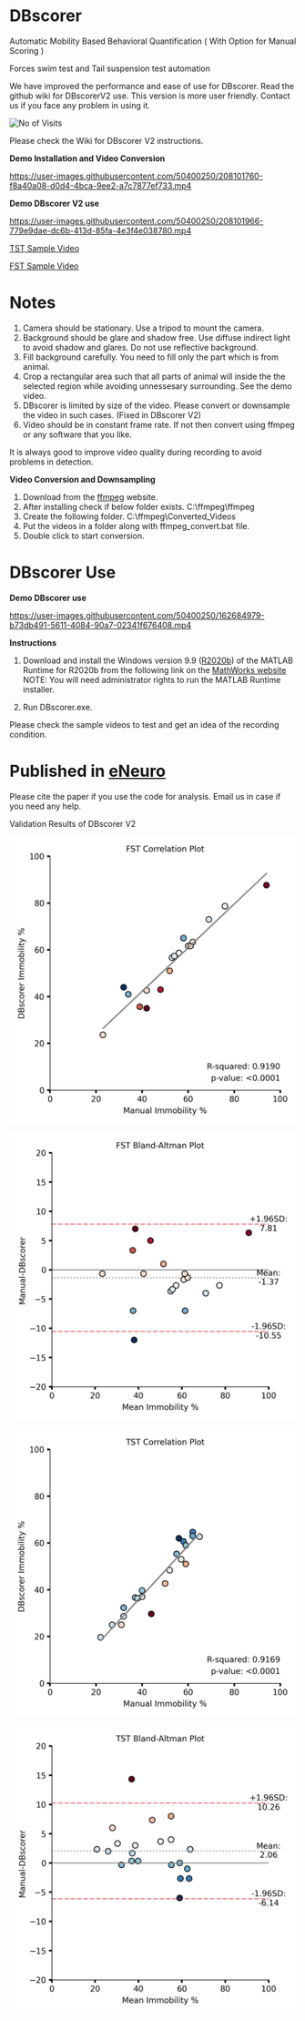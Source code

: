 # DBscorer

Automatic Mobility Based Behavioral Quantification ( With Option for Manual Scoring )

Forces swim test and Tail suspension test automation

We have improved the performance and ease of use for DBscorer. Read the github wiki for DBscorerV2 use. This version is more user friendly. Contact us if you face any problem in using it. 


![No of Visits](https://visitor-badge.laobi.icu/badge?page_id=swanandlab/DBscorer)


Please check the Wiki for DBscorer V2 instructions.

**Demo Installation and Video Conversion**

https://user-images.githubusercontent.com/50400250/208101760-f8a40a08-d0d4-4bca-9ee2-a7c7877ef733.mp4

**Demo DBscorer V2 use**

https://user-images.githubusercontent.com/50400250/208101966-779e9dae-dc6b-413d-85fa-4e3f4e038780.mp4


[TST Sample Video](https://github.com/swanandlab/DBscorer/blob/main/TST%20Sample%20Video.mp4)

[FST Sample Video](https://github.com/swanandlab/DBscorer/blob/main/FST%20SAMPLE%20VIDEO.mp4)


# Notes
1. Camera should be stationary. Use a tripod to mount the camera.
2. Background should be glare and shadow free. Use diffuse indirect light to avoid shadow and glares. Do not use reflective background.
3. Fill background carefully. You need to fill only the part which is from animal.
4. Crop a rectangular area such that all parts of animal will inside the the selected region while avoiding unnessesary surrounding. See the demo video.
5. DBscorer is limited by size of the video. Please convert or downsample the video in such cases. (Fixed in DBscorer V2) 
6. Video should be in constant frame rate. If not then convert using ffmpeg or any software that you like.

It is always good to improve video quality during recording to avoid problems in detection.

**Video Conversion and Downsampling**

1. Download from the [ffmpeg](http://ffmpeg.org/) website.
2. After installing check if below folder exists.
C:\ffmpeg\ffmpeg
3. Create the following folder.
C:\ffmpeg\Converted_Videos
4. Put the videos in a folder along with ffmpeg_convert.bat file.
5. Double click to start conversion.

# DBscorer Use
**Demo DBscorer use**

https://user-images.githubusercontent.com/50400250/162684979-b73db491-5611-4084-90a7-02341f676408.mp4

**Instructions**

1. Download and install the Windows version 9.9 ([R2020b](https://ssd.mathworks.com/supportfiles/downloads/R2020b/Release/5/deployment_files/installer/complete/win64/MATLAB_Runtime_R2020b_Update_5_win64.zip)) of the MATLAB Runtime for R2020b  from the following link on the [MathWorks website](https://www.mathworks.com/products/compiler/mcr/index.html)
NOTE: You will need administrator rights to run the MATLAB Runtime installer. 

2. Run DBscorer.exe.

Please check the sample videos to test and get an idea of the recording condition.

# Published in [eNeuro](https://doi.org/10.1523/ENEURO.0305-21.2021)
Please cite the paper if you use the code for analysis.
Email us in case if you need any help.

Validation Results of DBscorer V2


![alt text](https://github.com/swanandlab/DBscorer/blob/main/FST%20Correlation%20Plot.jpg?raw=true)

![alt text](https://github.com/swanandlab/DBscorer/blob/main/FST%20BA%20Plot.jpg?raw=true)

![alt text](https://github.com/swanandlab/DBscorer/blob/main/TST%20Correlation%20Plot.jpg?raw=true)

![alt text](https://github.com/swanandlab/DBscorer/blob/main/TST%20BA%20Plot.jpg?raw=true)





